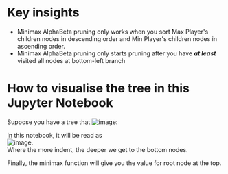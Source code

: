 # Key insights
- Minimax AlphaBeta pruning only works when you sort Max Player's children nodes in descending order and Min Player's children nodes in ascending order.
- Minimax AlphaBeta pruning only starts pruning after you have ***at least*** visited all nodes at bottom-left branch

# How to visualise the tree in this Jupyter Notebook
Suppose you have a tree that ![image](https://github.com/user-attachments/assets/2ed56087-97b6-4172-abda-605aab227e7b): <br />


In this notebook, it will be read as <br /> ![image](https://github.com/user-attachments/assets/696a4bef-a436-4f06-ab46-6b462cd04e63). <br />
Where the more indent, the deeper we get to the bottom nodes. <br />

Finally, the minimax function will give you the value for root node at the top.
